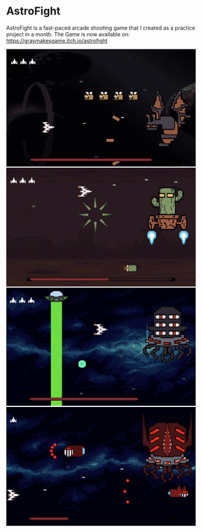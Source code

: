 # AstroFight

AstroFight is a fast-paced arcade shooting game that I created as a practice project in a month.
The Game is now available on: https://graymakesgame.itch.io/astrofight

![image](ScreenShots/Level-1.png)
![image](ScreenShots/Level-2.png)
![image](ScreenShots/Level-3-Phase1.png)
![image](ScreenShots/Level-3-Phase2.png)